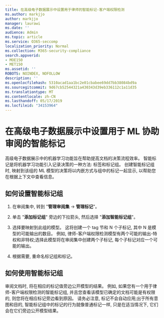 ```yaml
---
title: 在高级电子数据展示中设置用于律师的智能标记-客户端权限检测
ms.author: markjjo
author: markjjo
manager: laurawi
ms.date: ''
audience: Admin
ms.topic: article
ms.service: O365-seccomp
localization_priority: Normal
ms.collection: M365-security-compliance
search.appverid:
- MOE150
- MET150
ms.assetid: ''
ROBOTS: NOINDEX, NOFOLLOW
description: ''
ms.openlocfilehash: 5310acad1aa1bc2e01cbabee69dd7bb38084bd9a
ms.sourcegitcommit: 9d67cb52544321a430343d39eb336112c1a11d35
ms.translationtype: MT
ms.contentlocale: zh-CN
ms.lasthandoff: 05/17/2019
ms.locfileid: "34153964"
---
```

# <a name="set-up-smart-tags-for-ml-assisted-review-in-advanced-ediscovery"></a>在高级电子数据展示中设置用于 ML 协助审阅的智能标记

高级电子数据展示中的机器学习功能旨在帮助提高文档的决策流程效率。 智能标记是将机器学习功能引入记录决策的一种方法: 标签和标记组。 创建智能标记组时, 映射到该组的 ML 模型的决策将以内嵌方式与组中的标记一起显示, 以帮助您在根据上下文中查看信息。

## <a name="how-to-set-up-a-smart-tag-group"></a>如何设置智能标记组

1. 在审阅集中, 转到 "**管理审阅集** -> **管理标记**"。

2. 单击 "**添加标记组**" 旁边的下拉箭头, 然后选择 "**添加智能标记组**"。

3. 选择要映射到此组的模型。 这将创建一个 tag 节和 N 个子标记, 其中 N 是模型的可能输出的数目。 例如, 律师-客户端权限检测模型有两个可能的输出-特权和非特权;选择此模型将在审阅集中创建两个子标记, 每个子标记对应一个可能的输出。

4. 根据需要, 重命名标记组和标记。

## <a name="how-to-use-a-smart-tag-group"></a>如何使用智能标记组

审阅文档时, 将在相应的标记值旁边公开模型的结果。 例如, 如果您有一个用于律师-客户端权限检测的智能标记组, 并且您查看该模型已确定的文档可能是有权限的, 则您将在相应标记旁边看到原因。 请务必注意, 标记不会自动应用;出于所有意图和目的, 智能标记组中的标记的行为就像普通标记一样, 只是在适当情况下, 它们会在它们旁边公开模型结果。